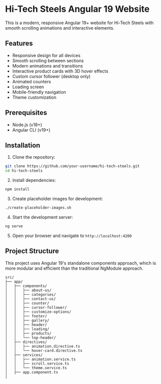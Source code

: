 # Hi-Tech Steels Angular 19 Website

This is a modern, responsive Angular 19+ website for Hi-Tech Steels with smooth scrolling animations and interactive elements.

## Features

- Responsive design for all devices
- Smooth scrolling between sections
- Modern animations and transitions
- Interactive product cards with 3D hover effects
- Custom cursor follower (desktop only)
- Animated counters
- Loading screen
- Mobile-friendly navigation
- Theme customization

## Prerequisites

- Node.js (v18+)
- Angular CLI (v19+)

## Installation

1. Clone the repository:
```bash
git clone https://github.com/your-username/hi-tech-steels.git
cd hi-tech-steels
```

2. Install dependencies:
```bash
npm install
```

3. Create placeholder images for development:
```bash
./create-placeholder-images.sh
```

4. Start the development server:
```bash
ng serve
```

5. Open your browser and navigate to `http://localhost:4200`

## Project Structure

This project uses Angular 19's standalone components approach, which is more modular and efficient than the traditional NgModule approach.

```
src/
├── app/
│   ├── components/
│   │   ├── about-us/
│   │   ├── categories/
│   │   ├── contact-us/
│   │   ├── counter/
│   │   ├── cursor-follower/
│   │   ├── customize-options/
│   │   ├── footer/
│   │   ├── gallery/
│   │   ├── header/
│   │   ├── loading/
│   │   ├── products/
│   │   └── top-header/
│   ├── directives/
│   │   ├── animation.directive.ts
│   │   └── hover-card.directive.ts
│   ├── services/
│   │   ├── animation.service.ts
│   │   ├── scroll.service.ts
│   │   └── theme.service.ts
│   ├── app.component.ts
│   
